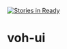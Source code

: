 [![Stories in Ready](https://badge.waffle.io/FENIX-Platform-Projects/voh-ui.png?label=ready&title=Ready)](https://waffle.io/FENIX-Platform-Projects/voh-ui)
# voh-ui
